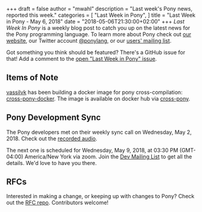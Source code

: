 +++
draft = false
author = "mwahl"
description = "Last week's Pony news, reported this week."
categories = [
    "Last Week in Pony",
]
title = "Last Week in Pony - May 6, 2018"
date = "2018-05-06T21:30:00+02:00"
+++
_Last Week In Pony_ is a weekly blog post to catch you up on the latest news for the Pony programming language. To learn more about Pony check out [our website](https://ponylang.io), our Twitter account [@ponylang](https://twitter.com/ponylang), or our [users' mailing list](https://pony.groups.io/g/user). 

Got something you think should be featured? There's a GitHub issue for that! Add a comment to the [open "Last Week in Pony" issue](https://github.com/ponylang/ponylang.github.io/issues?q=is%3Aissue+is%3Aopen+label%3Alast-week-in-pony).
<!--more-->

## Items of Note

[vassilvk](https://github.com/vassilvk) has been building a docker image for pony cross-compilation: [cross-pony-docker](https://github.com/vassilvk/cross-pony-docker). The image is available on docker hub via [cross-pony](https://hub.docker.com/r/vassilvk/cross-pony/).

## Pony Development Sync

The Pony developers met on their weekly sync call on Wednesday, May 2, 2018. Check out the [recorded audio](https://pony.groups.io/g/dev/files/Pony%20Sync/2018_05_02).

The next one is scheduled for Wednesday, May 9, 2018, at 03:30 PM (GMT-04:00) America/New York via zoom. Join the [Dev Mailing List](https://pony.groups.io/g/dev) to get all the details. We'd love to have you there.


## RFCs

Interested in making a change, or keeping up with changes to Pony? Check out the [RFC repo](https://github.com/ponylang/rfcs). Contributors welcome!
